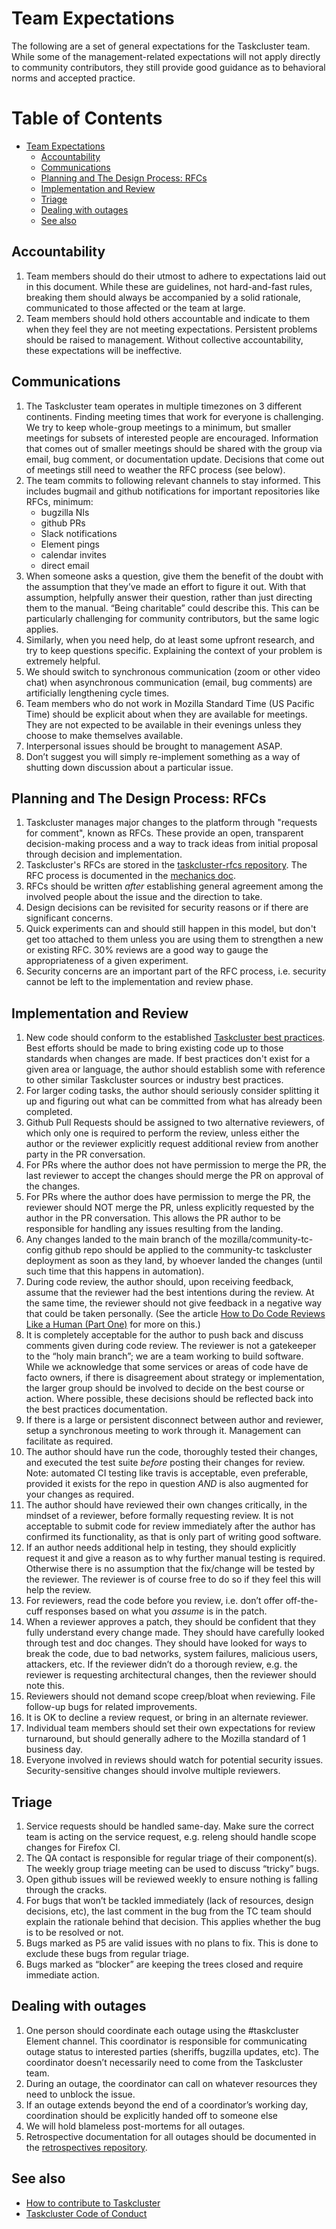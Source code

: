 ﻿# Team Expectations

The following are a set of general expectations for the Taskcluster team. While some of the management-related expectations will not apply directly to community contributors, they still provide good guidance as to behavioral norms and accepted practice.

Table of Contents
=================

   * [Team Expectations](#team-expectations)
      * [Accountability](#accountability)
      * [Communications](#communications)
      * [Planning and The Design Process: RFCs](#planning-and-the-design-process-rfcs)
      * [Implementation and Review](#implementation-and-review)
      * [Triage](#triage)
      * [Dealing with outages](#dealing-with-outages)
      * [See also](#see-also)

## Accountability

1.  Team members should do their utmost to adhere to expectations laid out in this document. While these are guidelines, not hard-and-fast rules, breaking them should always be accompanied by a solid rationale, communicated to those affected or the team at large.
2.  Team members should hold others accountable and indicate to them when they feel they are not meeting expectations. Persistent problems should be raised to management. Without collective accountability, these expectations will be ineffective.

## Communications

1.  The Taskcluster team operates in multiple timezones on 3 different continents. Finding meeting times that work for everyone is challenging. We try to keep whole-group meetings to a minimum, but smaller meetings for subsets of interested people are encouraged. Information that comes out of smaller meetings should be shared with the group via email, bug comment, or documentation update. Decisions that come out of meetings still need to weather the RFC process (see below).
2.  The team commits to following relevant channels to stay informed. This includes bugmail and github notifications for important repositories like RFCs, minimum:
    * bugzilla NIs
    * github PRs
    * Slack notifications
    * Element pings
    * calendar invites
    * direct email
3.  When someone asks a question, give them the benefit of the doubt with the assumption that they’ve made an effort to figure it out. With that assumption, helpfully answer their question, rather than just directing them to the manual. “Being charitable” could describe this. This can be particularly challenging for community contributors, but the same logic applies.
4.  Similarly, when you need help, do at least some upfront research, and try to keep questions specific. Explaining the context of your problem is extremely helpful.
5.  We should switch to synchronous communication (zoom or other video chat) when asynchronous communication (email, bug comments) are artificially lengthening cycle times.
6.  Team members who do not work in Mozilla Standard Time (US Pacific Time) should be explicit about when they are available for meetings. They are not expected to be available in their evenings unless they choose to make themselves available.
7.  Interpersonal issues should be brought to management ASAP.
8.  Don’t suggest you will simply re-implement something as a way of shutting down discussion about a particular issue.

## Planning and The Design Process: RFCs

1.  Taskcluster manages major changes to the platform through "requests for comment", known as RFCs. These provide an open, transparent decision-making process and a way to track ideas from initial proposal through decision and implementation.
2.  Taskcluster's RFCs are stored in the [taskcluster-rfcs repository](https://github.com/taskcluster/taskcluster-rfcs). The RFC process is documented in the [mechanics doc](https://github.com/taskcluster/taskcluster-rfcs/blob/master/mechanics.md).
3.  RFCs should be written *after* establishing general agreement among the involved people about the issue and the direction to take.
4.  Design decisions can be revisited for security reasons or if there are significant concerns.
5.  Quick experiments can and should still happen in this model, but don't get too attached to them unless you are using them to strengthen a new or existing RFC. 30% reviews are a good way to gauge the appropriateness of a given experiment.
6.  Security concerns are an important part of the RFC process, i.e. security cannot be left to the implementation and review phase.

## Implementation and Review

1.  New code should conform to the established [Taskcluster best practices](https://github.com/taskcluster/taskcluster/tree/main/dev-docs/best-practices). Best efforts should be made to bring existing code up to those standards when changes are made. If best practices don't exist for a given area or language, the author should establish some with reference to other similar Taskcluster sources or industry best practices.
2.  For larger coding tasks, the author should seriously consider splitting it up and figuring out what can be committed from what has already been completed.
3.  Github Pull Requests should be assigned to two alternative reviewers, of which only one is required to perform the review, unless either the author or the reviewer explicitly request additional review from another party in the PR conversation.
4.  For PRs where the author does not have permission to merge the PR, the last reviewer to accept the changes should merge the PR on approval of the changes.
5.  For PRs where the author does have permission to merge the PR, the reviewer should NOT merge the PR, unless explicitly requested by the author in the PR conversation.  This allows the PR author to be responsible for handling any issues resulting from the landing.
6.  Any changes landed to the main branch of the mozilla/community-tc-config github repo should be applied to the community-tc taskcluster deployment as soon as they land, by whoever landed the changes (until such time that this happens in automation).
7.  During code review, the author should, upon receiving feedback, assume that the reviewer had the best intentions during the review. At the same time, the reviewer should not give feedback in a negative way that could be taken personally. (See the article [How to Do Code Reviews Like a Human (Part One)](https://mtlynch.io/human-code-reviews-1/) for more on this.)
8.  It is completely acceptable for the author to push back and discuss comments given during code review. The reviewer is not a gatekeeper to the “holy main branch”; we are a team working to build software. While we acknowledge that some services or areas of code have de facto owners, if there is disagreement about strategy or implementation, the larger group should be involved to decide on the best course or action. Where possible, these decisions should be reflected back into the best practices documentation.
9.  If there is a large or persistent disconnect between author and reviewer, setup a synchronous meeting to work through it. Management can facilitate as required.
10.  The author should have run the code, thoroughly tested their changes, and executed the test suite *before* posting their changes for review. Note: automated CI testing like travis is acceptable, even preferable, provided it exists for the repo in question *AND* is also augmented for your changes as required.
11.  The author should have reviewed their own changes critically, in the mindset of a reviewer, before formally requesting review. It is not acceptable to submit code for review immediately after the author has confirmed its functionality, as that is only part of writing good software.
12.  If an author needs additional help in testing, they should explicitly request it and give a reason as to why further manual testing is required. Otherwise there is no assumption that the fix/change will be tested by the reviewer. The reviewer is of course free to do so if they feel this will help the review.
13.  For reviewers, read the code before you review, i.e. don’t offer off-the-cuff responses based on what you *assume* is in the patch.
14.  When a reviewer approves a patch, they should be confident that they fully understand every change made. They should have carefully looked through test and doc changes. They should have looked for ways to break the code, due to bad networks, system failures, malicious users, attackers, etc. If the reviewer didn’t do a thorough review, e.g. the reviewer is requesting architectural changes, then the reviewer should note this.
15.  Reviewers should not demand scope creep/bloat when reviewing. File follow-up bugs for related improvements.
16.  It is OK to decline a review request, or bring in an alternate reviewer.
17.  Individual team members should set their own expectations for review turnaround, but should generally adhere to the Mozilla standard of 1 business day.
18.  Everyone involved in reviews should watch for potential security issues. Security-sensitive changes should involve multiple reviewers.

## Triage

1.  Service requests should be handled same-day. Make sure the correct team is acting on the service request, e.g. releng should handle scope changes for Firefox CI.
2.  The QA contact is responsible for regular triage of their component(s). The weekly group triage meeting can be used to discuss “tricky” bugs.
3.  Open github issues will be reviewed weekly to ensure nothing is falling through the cracks.
4.  For bugs that won’t be tackled immediately (lack of resources, design decisions, etc), the last comment in the bug from the TC team should explain the rationale behind that decision. This applies whether the bug is to be resolved or not.
5.  Bugs marked as P5 are valid issues with no plans to fix. This is done to exclude these bugs from regular triage.
6.  Bugs marked as “blocker” are keeping the trees closed and require immediate action.

## Dealing with outages

1.  One person should coordinate each outage using the #taskcluster Element channel. This coordinator is responsible for communicating outage status to interested parties (sheriffs, bugzilla updates, etc). The coordinator doesn’t necessarily need to come from the Taskcluster team.
2.  During an outage, the coordinator can call on whatever resources they need to unblock the issue.
3.  If an outage extends beyond the end of a coordinator’s working day, coordination should be explicitly handed off to someone else
4.  We will hold blameless post-mortems for all outages.
5. Retrospective documentation for all outages should be documented in the [retrospectives repository](https://github.com/taskcluster/taskcluster-retrospectives).

## See also
* [How to contribute to Taskcluster](./CONTRIBUTING.md)
* [Taskcluster Code of Conduct](./CODE_OF_CONDUCT.md)
